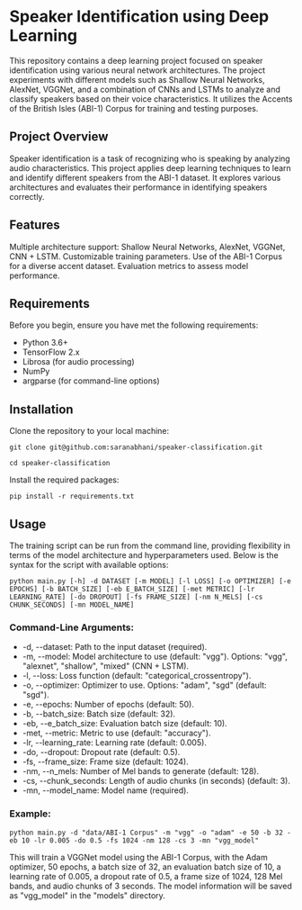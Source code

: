 # Speaker Identification using Deep Learning

This repository contains a deep learning project focused on speaker identification using various neural network architectures. The project experiments with different models such as Shallow Neural Networks, AlexNet, VGGNet, and a combination of CNNs and LSTMs to analyze and classify speakers based on their voice characteristics. It utilizes the Accents of the British Isles (ABI-1) Corpus for training and testing purposes.

## Project Overview
Speaker identification is a task of recognizing who is speaking by analyzing audio characteristics. This project applies deep learning techniques to learn and identify different speakers from the ABI-1 dataset. It explores various architectures and evaluates their performance in identifying speakers correctly.

## Features
Multiple architecture support: Shallow Neural Networks, AlexNet, VGGNet, CNN + LSTM.
Customizable training parameters.
Use of the ABI-1 Corpus for a diverse accent dataset.
Evaluation metrics to assess model performance.

## Requirements
Before you begin, ensure you have met the following requirements:

- Python 3.6+
- TensorFlow 2.x
- Librosa (for audio processing)
- NumPy
- argparse (for command-line options)

## Installation
Clone the repository to your local machine:

`git clone git@github.com:saranabhani/speaker-classification.git`

`cd speaker-classification`

Install the required packages:

`pip install -r requirements.txt`

## Usage
The training script can be run from the command line, providing flexibility in terms of the model architecture and hyperparameters used. Below is the syntax for the script with available options:

`python main.py [-h] -d DATASET [-m MODEL] [-l LOSS] [-o OPTIMIZER] [-e EPOCHS]
               [-b BATCH_SIZE] [-eb E_BATCH_SIZE] [-met METRIC] [-lr LEARNING_RATE]
               [-do DROPOUT] [-fs FRAME_SIZE] [-nm N_MELS] [-cs CHUNK_SECONDS]
               [-mn MODEL_NAME]
`

### Command-Line Arguments:
* -d, --dataset: Path to the input dataset (required).
* -m, --model: Model architecture to use (default: "vgg"). Options: "vgg", "alexnet", "shallow", "mixed" (CNN + LSTM).
* -l, --loss: Loss function (default: "categorical_crossentropy").
* -o, --optimizer: Optimizer to use. Options: "adam", "sgd" (default: "sgd").
* -e, --epochs: Number of epochs (default: 50).
* -b, --batch_size: Batch size (default: 32).
* -eb, --e_batch_size: Evaluation batch size (default: 10).
* -met, --metric: Metric to use (default: "accuracy").
* -lr, --learning_rate: Learning rate (default: 0.005).
* -do, --dropout: Dropout rate (default: 0.5).
* -fs, --frame_size: Frame size (default: 1024).
* -nm, --n_mels: Number of Mel bands to generate (default: 128).
* -cs, --chunk_seconds: Length of audio chunks (in seconds) (default: 3).
* -mn, --model_name: Model name (required).

### Example:
`python main.py -d "data/ABI-1 Corpus" -m "vgg" -o "adam" -e 50 -b 32 -eb 10 -lr 0.005 -do 0.5 -fs 1024 -nm 128 -cs 3 -mn "vgg_model"`

This will train a VGGNet model using the ABI-1 Corpus, with the Adam optimizer, 50 epochs, a batch size of 32, an evaluation batch size of 10, a learning rate of 0.005, a dropout rate of 0.5, a frame size of 1024, 128 Mel bands, and audio chunks of 3 seconds. The model information will be saved as "vgg_model" in the "models" directory.